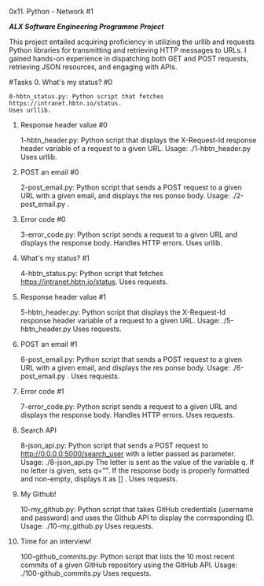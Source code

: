 0x11. Python - Network #1

***ALX Software Engineering Programme Project***

This project entailed acquiring proficiency in utilizing the urllib and requests Python libraries for transmitting and retrieving HTTP messages to URLs. I gained hands-on experience in dispatching both GET and POST requests, retrieving JSON resources, and engaging with APIs.


#Tasks
0. What's my status? #0

	0-hbtn_status.py: Python script that fetches https://intranet.hbtn.io/status.
	Uses urllib.

1. Response header value #0

	1-hbtn_header.py: Python script that displays the X-Request-Id response header 	variable of a request to a given 	 URL.
	Usage: ./1-hbtn_header.py <URL>
	Uses urllib.

2. POST an email #0

	2-post_email.py: Python script that sends a POST request to a given URL with a 	given email, and displays the res	 ponse body.
	Usage: ./2-post_email.py <URL> <email>.
	

3. Error code #0

	3-error_code.py: Python script sends a request to a given URL and displays the 	response body.
	Handles HTTP errors.
	Uses urllib.

4. What's my status? #1

	4-hbtn_status.py: Python script that fetches https://intranet.hbtn.io/status.
	Uses requests.

5. Response header value #1

	5-hbtn_header.py: Python script that displays the X-Request-Id response header 	variable of a request to a given 	 URL.
	Usage: ./5-hbtn_header.py <URL>
	Uses requests.

6. POST an email #1

	6-post_email.py: Python script that sends a POST request to a given URL with a 	given email, and displays the res	 ponse body.
	Usage: ./6-post_email.py <URL> <email>.
	Uses requests.

7. Error code #1

	7-error_code.py: Python script sends a request to a given URL and displays the 	response body.
	Handles HTTP errors.
	Uses requests.

8. Search API

	8-json_api.py: Python script that sends a POST request to http://0.0.0.0:5000/search_user with a letter passed as 	 parameter.
	Usage: ./8-json_api.py <letter>
	The letter is sent as the value of the variable q.
	If no letter is given, sets q="".
	If the response body is properly formatted and non-empty, displays it as [<id>] <name>.
	Uses requests.

9. My Github!

	10-my_github.py: Python script that takes GitHub credentials (username and password) and uses the Github API to display the corresponding ID.
	Usage: ./10-my_github.py <username> <password>
	Uses requests.

10. Time for an interview!


	100-github_commits.py: Python script that lists the 10 most recent commits of a given GitHub repository using the GitHub API.
	Usage: ./100-github_commits.py <repository name> <owner name>
	Uses requests.
